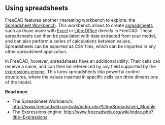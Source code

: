## Using spreadsheets

FreeCAD features another interesting workbench to explore: the [Spreadsheet Workbench](http://www.freecadweb.org/wiki/index.php?title=Spreadsheet_Module). This workbench allows to create [spreadsheets](https://en.wikipedia.org/wiki/Spreadsheet) such as those made with [Excel](https://en.wikipedia.org/wiki/Microsoft_Excel) or [LibreOffice](https://en.wikipedia.org/wiki/OpenOffice.org_Calc) directly in FreeCAD. These spreadsheets can then be populated with data extracted from your model, and can also perform a series of calculations between values. Spreadsheets can be exported as CSV files, which can be imported in any other spreadsheet application.

In FreeCAD, however, spreadsheets have an additional utility: Their cells can receive a name, and can then be referenced by any field supported by the [expressions engine](http://www.freecadweb.org/wiki/index.php?title=Expressions). This turns spreadsheets into powerful control structures, where the values inserted in specific cells can drive dimensions of the model.

**Read more**

* The Spreadsheet Workbench: http://www.freecadweb.org/wiki/index.php?title=Spreadsheet_Module
* The Expressions engine: http://www.freecadweb.org/wiki/index.php?title=Expressions
